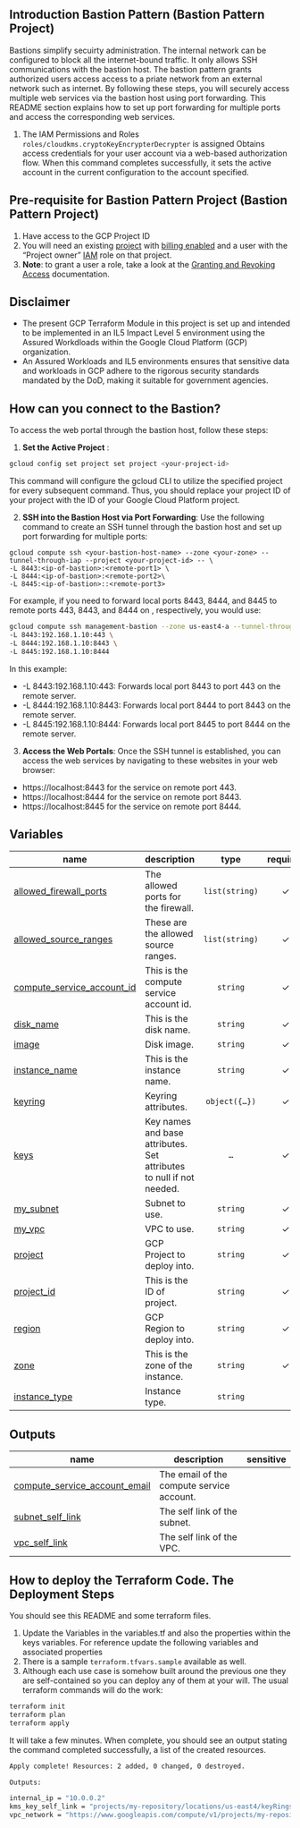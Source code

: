
## Introduction Bastion Pattern (Bastion Pattern Project)
Bastions simplify secuirty administration. The internal network can be configured to block all the internet-bound traffic. It only allows SSH communications with the bastion host. The bastion pattern grants authorized users access access to a priate network from an external network such as internet. By following these steps, you will securely access multiple web services via the bastion host using port forwarding. This README section explains how to set up port forwarding for multiple ports and access the corresponding web services.
1. The IAM Permissions and Roles ```roles/cloudkms.cryptoKeyEncrypterDecrypter``` is assigned
Obtains access credentials for your user account via a web-based authorization flow. When this command completes successfully, it sets the active account in the current configuration to the account specified.

## Pre-requisite for Bastion Pattern Project (Bastion Pattern Project)
1. Have access to the GCP Project ID
2. You will need an existing [project](https://cloud.google.com/resource-manager/docs/creating-managing-projects) with [billing enabled](https://cloud.google.com/billing/docs/how-to/modify-project) and a user with the “Project owner” [IAM](https://cloud.google.com/iam) role on that project.
3. __Note__: to grant a user a role, take a look at the [Granting and Revoking Access](https://cloud.google.com/iam/docs/granting-changing-revoking-access#grant-single-role) documentation.

## Disclaimer
- The present GCP Terraform Module in this project is set up and intended to be implemented in an IL5 Impact Level 5 environment using the Assured Workdloads within the Google Cloud Platform (GCP) organization.
- An Assured Workloads and IL5 environments ensures that sensitive data and workloads in GCP adhere to the rigorous security standards mandated by the DoD, making it suitable for government agencies.

## How can you connect to the Bastion? 
To access the web portal through the bastion host, follow these steps:

1. **Set the Active Project** :
```bash
gcloud config set project set project <your-project-id>
```

This command will configure the gcloud CLI to utilize the specified project for every subsequent command. Thus, you should replace your project ID of your project with the ID of your Google Cloud Platform project. 

2. **SSH into the Bastion Host via Port Forwarding**:
Use the following command to create an SSH tunnel through the bastion host and set up port forwarding for multiple ports:
```
gcloud compute ssh <your-bastion-host-name> --zone <your-zone> --tunnel-through-iap --project <your-project-id> -- \
-L 8443:<ip-of-bastion>:<remote-port1> \
-L 8444:<ip-of-bastion>:<remote-port2>\
-L 8445:<ip-of-bastion>::<remote-port3>
```

For example, if you need to forward local ports 8443, 8444, and 8445 to remote ports 443, 8443, and 8444 on <ip-of-bastion>, respectively, you would use:
```bash
gcloud compute ssh management-bastion --zone us-east4-a --tunnel-through-iap --project example-prod-iac-core-0 -- \
-L 8443:192.168.1.10:443 \
-L 8444:192.168.1.10:8443 \
-L 8445:192.168.1.10:8444
```

In this example:
- -L 8443:192.168.1.10:443: Forwards local port 8443 to port 443 on the remote server.
- -L 8444:192.168.1.10:8443: Forwards local port 8444 to port 8443 on the remote server.
- -L 8445:192.168.1.10:8444: Forwards local port 8445 to port 8444 on the remote server.

3. **Access the Web Portals**:
Once the SSH tunnel is established, you can access the web services by navigating to these websites in your web browser:
- https://localhost:8443 for the service on remote port 443.
- https://localhost:8444 for the service on remote port 8443.
- https://localhost:8445 for the service on remote port 8444.
<!-- BEGIN TFDOC -->
## Variables

| name | description | type | required | default |
|---|---|:---:|:---:|:---:|
| [allowed_firewall_ports](variables.tf#L17) | The allowed ports for the firewall. | <code>list&#40;string&#41;</code> | ✓ |  |
| [allowed_source_ranges](variables.tf#L22) | These are the allowed source ranges. | <code>list&#40;string&#41;</code> | ✓ |  |
| [compute_service_account_id](variables.tf#L27) | This is the compute service account id. | <code>string</code> | ✓ |  |
| [disk_name](variables.tf#L32) | This is the disk name. | <code>string</code> | ✓ |  |
| [image](variables.tf#L37) | Disk image. | <code>string</code> | ✓ |  |
| [instance_name](variables.tf#L42) | This is the instance name. | <code>string</code> | ✓ |  |
| [keyring](variables.tf#L53) | Keyring attributes. | <code title="object&#40;&#123;&#10;  location &#61; string&#10;  name     &#61; string&#10;&#125;&#41;">object&#40;&#123;&#8230;&#125;&#41;</code> | ✓ |  |
| [keys](variables.tf#L61) | Key names and base attributes. Set attributes to null if not needed. | <code title="map&#40;object&#40;&#123;&#10;  destroy_scheduled_duration    &#61; optional&#40;string&#41;&#10;  rotation_period               &#61; optional&#40;string&#41;&#10;  labels                        &#61; optional&#40;map&#40;string&#41;&#41;&#10;  purpose                       &#61; optional&#40;string, &#34;ENCRYPT_DECRYPT&#34;&#41;&#10;  skip_initial_version_creation &#61; optional&#40;bool, false&#41;&#10;  version_template &#61; optional&#40;object&#40;&#123;&#10;    algorithm        &#61; string&#10;    protection_level &#61; optional&#40;string, &#34;hsm&#34;&#41;&#10;  &#125;&#41;&#41;&#10;&#10;&#10;  iam &#61; optional&#40;map&#40;list&#40;string&#41;&#41;, &#123;&#125;&#41;&#10;  iam_bindings &#61; optional&#40;map&#40;object&#40;&#123;&#10;    members &#61; list&#40;string&#41;&#10;    role    &#61; string&#10;    condition &#61; optional&#40;object&#40;&#123;&#10;      expression  &#61; string&#10;      title       &#61; string&#10;      description &#61; optional&#40;string&#41;&#10;    &#125;&#41;&#41;&#10;  &#125;&#41;&#41;, &#123;&#125;&#41;&#10;&#10;&#10;  iam_bindings_additive &#61; optional&#40;map&#40;object&#40;&#123;&#10;    member &#61; string&#10;    role   &#61; string&#10;    condition &#61; optional&#40;object&#40;&#123;&#10;      expression  &#61; string&#10;      title       &#61; string&#10;      description &#61; optional&#40;string&#41;&#10;    &#125;&#41;&#41;&#10;  &#125;&#41;&#41;, &#123;&#125;&#41;&#10;&#125;&#41;&#41;&#10;&#10;&#10;default &#61; &#123;&#10;  &#34;bastion&#34; &#61; &#123;&#10;    destroy_scheduled_duration    &#61; null&#10;    rotation_period               &#61; null&#10;    labels                        &#61; null&#10;    purpose                       &#61; &#34;ENCRYPT_DECRYPT&#34;&#10;    skip_initial_version_creation &#61; false&#10;    version_template &#61; &#123;&#10;      algorithm        &#61; &#34;GOOGLE_SYMMETRIC_ENCRYPTION&#34;&#10;      protection_level &#61; &#34;HSM&#34;&#10;    &#125;&#10;&#10;&#10;    iam                   &#61; &#123;&#125;&#10;    iam_bindings          &#61; &#123;&#125;&#10;    iam_bindings_additive &#61; &#123;&#125;&#10;  &#125;&#10;&#125;&#10;&#10;&#10;nullable &#61; false">&#8230;</code> | ✓ |  |
| [my_subnet](variables.tf#L117) | Subnet to use. | <code>string</code> | ✓ |  |
| [my_vpc](variables.tf#L122) | VPC to use. | <code>string</code> | ✓ |  |
| [project](variables.tf#L127) | GCP Project to deploy into. | <code>string</code> | ✓ |  |
| [project_id](variables.tf#L133) | This is the ID of project. | <code>string</code> | ✓ |  |
| [region](variables.tf#L138) | GCP Region to deploy into. | <code>string</code> | ✓ |  |
| [zone](variables.tf#L143) | This is the zone of the instance. | <code>string</code> | ✓ |  |
| [instance_type](variables.tf#L47) | Instance type. | <code>string</code> |  | <code>&#34;e2-small&#34;</code> |

## Outputs

| name | description | sensitive |
|---|---|:---:|
| [compute_service_account_email](outputs.tf#L17) | The email of the compute service account. |  |
| [subnet_self_link](outputs.tf#L22) | The self link of the subnet. |  |
| [vpc_self_link](outputs.tf#L27) | The self link of the VPC. |  |
<!-- END TFDOC -->
## How to deploy the Terraform Code. The Deployment Steps
You should see this README and some terraform files.
1. Update the Variables in the variables.tf and also the properties within the keys variables. For reference update the following variables and associated properties
2. There is a sample ```terraform.tfvars.sample``` available as well.
3. Although each use case is somehow built around the previous one they are self-contained so you can deploy any of them at your will. The usual terraform commands will do the work:

```bash
terraform init
terraform plan
terraform apply
```

It will take a few minutes. When complete, you should see an output stating the command completed successfully, a list of the created resources.

```bash
Apply complete! Resources: 2 added, 0 changed, 0 destroyed.

Outputs:

internal_ip = "10.0.0.2"
kms_key_self_link = "projects/my-repository/locations/us-east4/keyRings/my-keyring/cryptoKeys/default"
vpc_network = "https://www.googleapis.com/compute/v1/projects/my-repository-dev/global/networks/prod-mgmt-0"

```